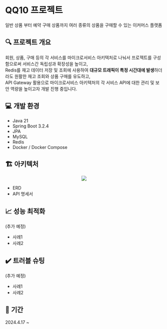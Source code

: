 # QQ10 프로젝트
일반 상품 부터 예약 구매 상품까지 여러 종류의 상품을 구매할 수 있는 이커머스 플랫폼
## 🔍 프로젝트 개요
회원, 상품, 구매 등의 각 서비스를 마이크로서비스 아키텍처로 나눠서 프로젝트를 구성함으로써 서비스간 독립성과 확장성을 높이고,   
Redis를 재고 데이터 저장 및 조회에 사용하여 **대규모 트래픽이 특정 시간대에 발생**하더라도 원활한 재고 조회와 상품 구매를 유도하고,   
API Gateway 활용으로 마이크로서비스 아키텍처의 각 서비스 API에 대한 관리 및 보안 역량을 높이고자 개발 진행 중입니다.
## 💻 개발 환경
* Java 21
* Spring Boot 3.2.4
* JPA
* MySQL
* Redis
* Docker / Docker Compose
## 🏗️ 아키텍처
<p align="center">
  <img src="https://github.com/artwoojin/qq10/assets/115981614/108b83cd-bdf3-4b67-8309-f2cb70ccc8c0">
</p>

* ERD
* API 명세서   
## 📈 성능 최적화
(추가 예정)   
* 사례1   
* 사례2
## ✔️ 트러블 슈팅
(추가 예정)   
* 사례1   
* 사례2
## 📅 기간
2024.4.17 ~

